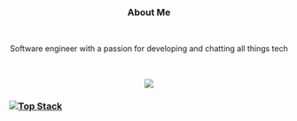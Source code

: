 ### <p align="center">About Me <br>
  <br>
</p>
<p align="center">
  Software engineer with a passion for developing and chatting all things tech<br>
<br>
</p>

<h2 align= "center">
 <img class="img" src="https://github-readme-stats.vercel.app/api?username=AliciaMyrie&show_icons=true&theme=dark" />
</h2>
</div>



### [![Top Stack](https://widget.realdeveloper.pro/api/top?stack=JavaScript,Node.js,React)](https://github.com/AliciaMyrie)















